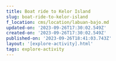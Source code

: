 ```yaml
---
title: Boat ride to Kelor Island
slug: boat-ride-to-kelor-island
f_location: cms/location/labuan-bajo.md
updated-on: '2023-09-26T17:30:02.549Z'
created-on: '2023-09-26T17:30:02.549Z'
published-on: '2023-09-26T18:41:03.743Z'
layout: '[explore-activity].html'
tags: explore-activity
---
```



